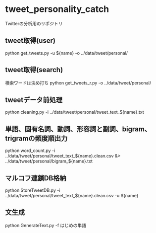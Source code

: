 # tweet_personality_catch

Twitterの分析用のリポジトリ

## tweet取得(user)
python get_tweets.py -u ${name} -o ../data/tweet/personal/

## tweet取得(search)
検索ワードは決め打ち
python get_tweets_r.py -o ../data/tweet/personal/

## tweetデータ前処理
python cleaning.py -i ../data/tweet/personal/tweet_text_${name}.txt

## 単語、固有名詞、動詞、形容詞と副詞、bigram、trigramの頻度順出力
python word_count.py -i ../data/tweet/personal/tweet_text_${name}.clean.csv &> ../data/tweet/personal/bigram_${name}.txt

## マルコフ連鎖DB格納
python StoreTweetDB.py -i ../data/tweet/personal/tweet_text_${name}.clean.csv -u ${name}

## 文生成
python  GenerateText.py -f はじめの単語 
